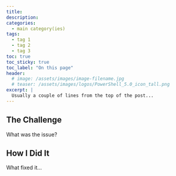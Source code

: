 ```yaml
---
title: 
description: 
categories:
  - main category(ies)
tags:
  - tag 1
  - tag 2
  - tag 3
toc: true
toc_sticky: true
toc_label: "On this page"
header:
  # image: /assets/images/image-filename.jpg
  # teaser: /assets/images/logos/PowerShell_5.0_icon_tall.png
excerpt: |
  Usually a couple of lines from the top of the post...
---
```


## The Challenge

What was the issue?

## How I Did It

What fixed it...